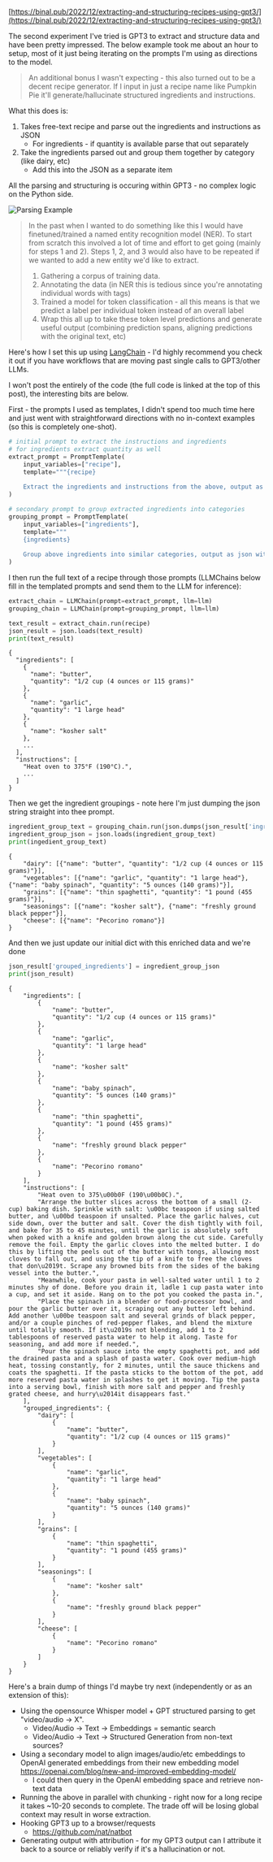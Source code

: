 [https://binal.pub/2022/12/extracting-and-structuring-recipes-using-gpt3/](https://binal.pub/2022/12/extracting-and-structuring-recipes-using-gpt3/)

The second experiment I've tried is GPT3 to extract and structure data and have been pretty impressed. The below example took me about an hour to setup, most of it just being iterating on the prompts I'm using as directions to the model.

>An additional bonus I wasn't expecting - this also turned out to be a decent recipe generator. If I input in just a recipe name like Pumpkin Pie it'll generate/hallucinate structured ingredients and instructions.

What this does is:
1. Takes free-text recipe and parse out the ingredients and instructions as JSON
    * For ingredients - if quantity is available parse that out separately
2. Take the ingredients parsed out and group them together by category (like dairy, etc)
    * Add this into the JSON as a separate item

All the parsing and structuring is occuring within GPT3 - no complex logic on the Python side.

![Parsing Example](img/gpt3-parsing-recipe.gif)

>In the past when I wanted to do something like this I would have finetuned/trained a named entity recognition model (NER). To start from scratch this involved a lot of time and effort to get going (mainly for steps 1 and 2). Steps 1, 2, and 3 would also have to be repeated if we wanted to add a new entity we'd like to extract.
>1. Gathering a corpus of training data.
>2. Annotating the data (in NER this is tedious since you're annotating individual words with tags)
>3. Trained a model for token classification - all this means is that we predict a label per individual token instead of an overall label
>4. Wrap this all up to take these token level predictions and generate useful output (combining prediction spans, aligning predictions with the original text, etc)

Here's how I set this up using [LangChain](https://langchain.readthedocs.io/en/latest/) - I'd highly recommend you check it out if you have workflows that are moving past single calls to GPT3/other LLMs.

I won't post the entirely of the code (the full code is linked at the top of this post), the interesting bits are below.

First - the prompts I used as templates, I didn't spend too much time here and just went with straightforward directions with no in-context examples (so this is completely one-shot).

```python
# initial prompt to extract the instructions and ingredients
# for ingredients extract quantity as well 
extract_prompt = PromptTemplate(
    input_variables=["recipe"], 
    template="""{recipe}
    
    Extract the ingredients and instructions from the above, output as json with keys instructions and ingredients. For ingredients extract quantity if available."""
)

# secondary prompt to group extracted ingredients into categories
grouping_prompt = PromptTemplate(
    input_variables=["ingredients"], 
    template="""
    {ingredients}
    
    Group above ingredients into similar categories, output as json with lowercase keys categories:"""
)

```

I then run the full text of a recipe through those prompts (LLMChains below fill in the templated prompts and send them to the LLM for inference):

```python
extract_chain = LLMChain(prompt=extract_prompt, llm=llm)
grouping_chain = LLMChain(prompt=grouping_prompt, llm=llm)

text_result = extract_chain.run(recipe)
json_result = json.loads(text_result)
print(text_result)
```

```
{
  "ingredients": [
    {
      "name": "butter",
      "quantity": "1/2 cup (4 ounces or 115 grams)"
    },
    {
      "name": "garlic",
      "quantity": "1 large head"
    },
    {
      "name": "kosher salt"
    },
    ...
  ],
  "instructions": [
    "Heat oven to 375°F (190°C).",
    ...
  ]
}
```
Then we get the ingredient groupings - note here I'm just dumping the json string straight into thee prompt.
```python
ingredient_group_text = grouping_chain.run(json.dumps(json_result['ingredients']))
ingredient_group_json = json.loads(ingredient_group_text)
print(ingedient_group_text)
```
```
{
    "dairy": [{"name": "butter", "quantity": "1/2 cup (4 ounces or 115 grams)"}],
    "vegetables": [{"name": "garlic", "quantity": "1 large head"}, {"name": "baby spinach", "quantity": "5 ounces (140 grams)"}],
    "grains": [{"name": "thin spaghetti", "quantity": "1 pound (455 grams)"}],
    "seasonings": [{"name": "kosher salt"}, {"name": "freshly ground black pepper"}],
    "cheese": [{"name": "Pecorino romano"}]
}
```
And then we just update our initial dict with this enriched data and we're done
```python
json_result['grouped_ingredients'] = ingredient_group_json
print(json_result)
```

```
{
    "ingredients": [
        {
            "name": "butter",
            "quantity": "1/2 cup (4 ounces or 115 grams)"
        },
        {
            "name": "garlic",
            "quantity": "1 large head"
        },
        {
            "name": "kosher salt"
        },
        {
            "name": "baby spinach",
            "quantity": "5 ounces (140 grams)"
        },
        {
            "name": "thin spaghetti",
            "quantity": "1 pound (455 grams)"
        },
        {
            "name": "freshly ground black pepper"
        },
        {
            "name": "Pecorino romano"
        }
    ],
    "instructions": [
        "Heat oven to 375\u00b0F (190\u00b0C).",
        "Arrange the butter slices across the bottom of a small (2-cup) baking dish. Sprinkle with salt: \u00bc teaspoon if using salted butter, and \u00bd teaspoon if unsalted. Place the garlic halves, cut side down, over the butter and salt. Cover the dish tightly with foil, and bake for 35 to 45 minutes, until the garlic is absolutely soft when poked with a knife and golden brown along the cut side. Carefully remove the foil. Empty the garlic cloves into the melted butter. I do this by lifting the peels out of the butter with tongs, allowing most cloves to fall out, and using the tip of a knife to free the cloves that don\u2019t. Scrape any browned bits from the sides of the baking vessel into the butter.",
        "Meanwhile, cook your pasta in well-salted water until 1 to 2 minutes shy of done. Before you drain it, ladle 1 cup pasta water into a cup, and set it aside. Hang on to the pot you cooked the pasta in.",
        "Place the spinach in a blender or food-processor bowl, and pour the garlic butter over it, scraping out any butter left behind. Add another \u00be teaspoon salt and several grinds of black pepper, and/or a couple pinches of red-pepper flakes, and blend the mixture until totally smooth. If it\u2019s not blending, add 1 to 2 tablespoons of reserved pasta water to help it along. Taste for seasoning, and add more if needed.",
        "Pour the spinach sauce into the empty spaghetti pot, and add the drained pasta and a splash of pasta water. Cook over medium-high heat, tossing constantly, for 2 minutes, until the sauce thickens and coats the spaghetti. If the pasta sticks to the bottom of the pot, add more reserved pasta water in splashes to get it moving. Tip the pasta into a serving bowl, finish with more salt and pepper and freshly grated cheese, and hurry\u2014it disappears fast."
    ],
    "grouped_ingredients": {
        "dairy": [
            {
                "name": "butter",
                "quantity": "1/2 cup (4 ounces or 115 grams)"
            }
        ],
        "vegetables": [
            {
                "name": "garlic",
                "quantity": "1 large head"
            },
            {
                "name": "baby spinach",
                "quantity": "5 ounces (140 grams)"
            }
        ],
        "grains": [
            {
                "name": "thin spaghetti",
                "quantity": "1 pound (455 grams)"
            }
        ],
        "seasonings": [
            {
                "name": "kosher salt"
            },
            {
                "name": "freshly ground black pepper"
            }
        ],
        "cheese": [
            {
                "name": "Pecorino romano"
            }
        ]
    }
}
```

Here's a brain dump of things I'd maybe try next (independently or as an extension of this):
* Using the opensource Whisper model + GPT structured parsing to get "video/audio -> X".
   * Video/Audio -> Text -> Embeddings = semantic search
   * Video/Audio -> Text -> Structured Generation from non-text sources?
* Using a secondary model to align images/audio/etc embeddings to OpenAI generated embeddings from their new embedding model https://openai.com/blog/new-and-improved-embedding-model/ 
    * I could then query in the OpenAI embedding space and retrieve non-text data
* Running the above in parallel with chunking - right now for a long recipe it takes ~10-20 seconds to complete. The trade off will be losing global context may result in worse extraction.
* Hooking GPT3 up to a browser/requests
  * https://github.com/nat/natbot
* Generating output with attribution - for my GPT3 output can I attribute it back to a source or reliably verify if it's a hallucination or not.